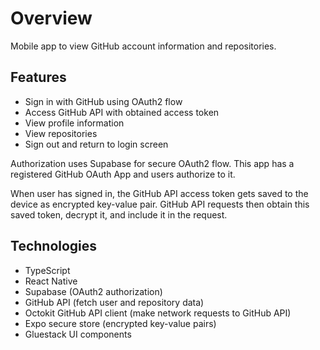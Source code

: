 # Overview

Mobile app to view GitHub account information and repositories.

## Features

- Sign in with GitHub using OAuth2 flow
- Access GitHub API with obtained access token
- View profile information
- View repositories
- Sign out and return to login screen

Authorization uses Supabase for secure OAuth2 flow. This app has a registered GitHub OAuth App and users authorize to it.

When user has signed in, the GitHub API access token gets saved to the device as encrypted key-value pair. GitHub API requests then obtain this saved token, decrypt it, and include it in the request.

## Technologies

- TypeScript
- React Native
- Supabase (OAuth2 authorization)
- GitHub API (fetch user and repository data)
- Octokit GitHub API client (make network requests to GitHub API)
- Expo secure store (encrypted key-value pairs)
- Gluestack UI components

